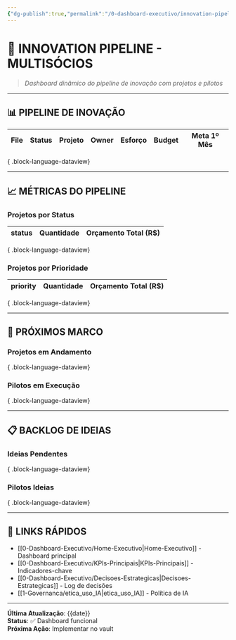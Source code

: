 ```yaml
---
{"dg-publish":true,"permalink":"/0-dashboard-executivo/innovation-pipeline/","noteIcon":""}
---
```


# 🚀 INNOVATION PIPELINE - MULTISÓCIOS

> *Dashboard dinâmico do pipeline de inovação com projetos e pilotos*

---

## 📊 **PIPELINE DE INOVAÇÃO**

| File | Status | Projeto | Owner | Esforço | Budget | Meta 1º Mês |
| ---- | ------ | ------- | ----- | ------- | ------ | ----------- |

{ .block-language-dataview}

---

## 📈 **MÉTRICAS DO PIPELINE**

### **Projetos por Status**
| status | Quantidade | Orçamento Total (R$) |
| ------ | ---------- | -------------------- |

{ .block-language-dataview}

### **Projetos por Prioridade**
| priority | Quantidade | Orçamento Total (R$) |
| -------- | ---------- | -------------------- |

{ .block-language-dataview}

---

## 🎯 **PRÓXIMOS MARCO**

### **Projetos em Andamento**

{ .block-language-dataview}

### **Pilotos em Execução**

{ .block-language-dataview}

---

## 📋 **BACKLOG DE IDEIAS**

### **Ideias Pendentes**

{ .block-language-dataview}

### **Pilotos Ideias**

{ .block-language-dataview}

---

## 🔗 **LINKS RÁPIDOS**

- [[0-Dashboard-Executivo/Home-Executivo\|Home-Executivo]] - Dashboard principal
- [[0-Dashboard-Executivo/KPIs-Principais\|KPIs-Principais]] - Indicadores-chave
- [[0-Dashboard-Executivo/Decisoes-Estrategicas\|Decisoes-Estrategicas]] - Log de decisões
- [[1-Governanca/etica_uso_IA\|etica_uso_IA]] - Política de IA

---

**Última Atualização**: {{date}}  
**Status**: ✅ Dashboard funcional  
**Próxima Ação**: Implementar no vault
